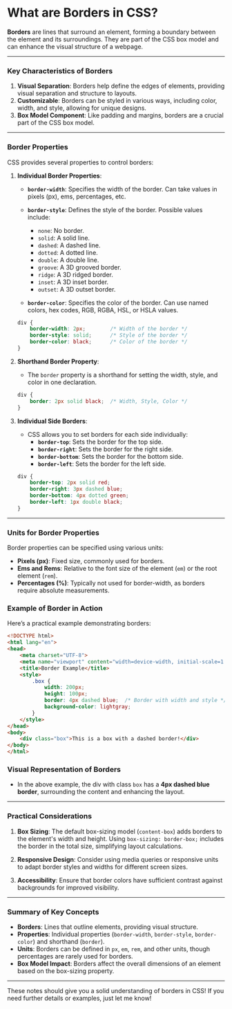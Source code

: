 # What are Borders in CSS?

**Borders** are lines that surround an element, forming a boundary between the element and its surroundings. They are part of the CSS box model and can enhance the visual structure of a webpage.

---

### Key Characteristics of Borders

1. **Visual Separation**: Borders help define the edges of elements, providing visual separation and structure to layouts.
2. **Customizable**: Borders can be styled in various ways, including color, width, and style, allowing for unique designs.
3. **Box Model Component**: Like padding and margins, borders are a crucial part of the CSS box model.

---

### Border Properties

CSS provides several properties to control borders:

1. **Individual Border Properties**:
   - **`border-width`**: Specifies the width of the border. Can take values in pixels (px), ems, percentages, etc.
   - **`border-style`**: Defines the style of the border. Possible values include:
     - `none`: No border.
     - `solid`: A solid line.
     - `dashed`: A dashed line.
     - `dotted`: A dotted line.
     - `double`: A double line.
     - `groove`: A 3D grooved border.
     - `ridge`: A 3D ridged border.
     - `inset`: A 3D inset border.
     - `outset`: A 3D outset border.

   - **`border-color`**: Specifies the color of the border. Can use named colors, hex codes, RGB, RGBA, HSL, or HSLA values.

   ```css
   div {
       border-width: 2px;        /* Width of the border */
       border-style: solid;      /* Style of the border */
       border-color: black;      /* Color of the border */
   }
   ```

2. **Shorthand Border Property**:
   - The `border` property is a shorthand for setting the width, style, and color in one declaration.

   ```css
   div {
       border: 2px solid black;  /* Width, Style, Color */
   }
   ```

3. **Individual Side Borders**:
   - CSS allows you to set borders for each side individually:
     - **`border-top`**: Sets the border for the top side.
     - **`border-right`**: Sets the border for the right side.
     - **`border-bottom`**: Sets the border for the bottom side.
     - **`border-left`**: Sets the border for the left side.

   ```css
   div {
       border-top: 2px solid red;
       border-right: 3px dashed blue;
       border-bottom: 4px dotted green;
       border-left: 1px double black;
   }
   ```

---

### Units for Border Properties

Border properties can be specified using various units:

- **Pixels (px)**: Fixed size, commonly used for borders.
- **Ems and Rems**: Relative to the font size of the element (`em`) or the root element (`rem`).
- **Percentages (%)**: Typically not used for border-width, as borders require absolute measurements.

### Example of Border in Action

Here’s a practical example demonstrating borders:

```html
<!DOCTYPE html>
<html lang="en">
<head>
    <meta charset="UTF-8">
    <meta name="viewport" content="width=device-width, initial-scale=1.0">
    <title>Border Example</title>
    <style>
        .box {
            width: 200px;
            height: 100px;
            border: 4px dashed blue;  /* Border with width and style */
            background-color: lightgray;
        }
    </style>
</head>
<body>
    <div class="box">This is a box with a dashed border!</div>
</body>
</html>
```

### Visual Representation of Borders

- In the above example, the div with class `box` has a **4px dashed blue border**, surrounding the content and enhancing the layout.

---

### Practical Considerations

1. **Box Sizing**: The default box-sizing model (`content-box`) adds borders to the element's width and height. Using `box-sizing: border-box;` includes the border in the total size, simplifying layout calculations.

2. **Responsive Design**: Consider using media queries or responsive units to adapt border styles and widths for different screen sizes.

3. **Accessibility**: Ensure that border colors have sufficient contrast against backgrounds for improved visibility.

---

### Summary of Key Concepts

- **Borders**: Lines that outline elements, providing visual structure.
- **Properties**: Individual properties (`border-width`, `border-style`, `border-color`) and shorthand (`border`).
- **Units**: Borders can be defined in `px`, `em`, `rem`, and other units, though percentages are rarely used for borders.
- **Box Model Impact**: Borders affect the overall dimensions of an element based on the box-sizing property.

---

These notes should give you a solid understanding of borders in CSS! If you need further details or examples, just let me know!